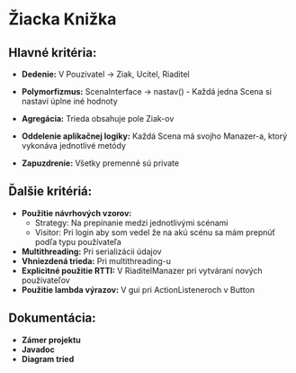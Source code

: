 # Žiacka Knižka

## Hlavné kritéria:
* **Dedenie:** V Pouzivatel -> Ziak, Ucitel, Riaditel

* **Polymorfizmus:** ScenaInterface -> nastav() - Každá jedna Scena si nastaví úplne iné hodnoty

* **Agregácia:** Trieda obsahuje pole Ziak-ov

* **Oddelenie aplikačnej logiky:** Každá Scena má svojho Manazer-a, ktorý vykonáva jednotlivé metódy

* **Zapuzdrenie:** Všetky premenné sú private

## Ďalšie kritériá:
* **Použitie návrhových vzorov:** 
  * Strategy: Na prepínanie medzi jednotlivými scénami
  * Visitor: Pri login aby som vedel že na akú scénu sa mám prepnúť podľa typu používateľa
* **Multithreading:** Pri serializácii údajov
* **Vhniezdená trieda:** Pri multithreading-u
* **Explicitné použitie RTTI:** V RiaditelManazer pri vytváraní nových používateľov
* **Použitie lambda výrazov:** V gui pri ActionListeneroch v Button

## Dokumentácia:
* **Zámer projektu**
* **Javadoc**
* **Diagram tried**

